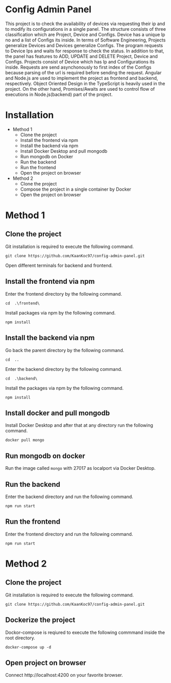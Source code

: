 # Config Admin Panel
 This project is to check the availability of devices via requesting their ip and to modify its configurations in a single panel.  The structure consists of three classification which are Project, Device and Configs. Device has a unique Ip no and a list of Configs its inside. 
 In terms of Software Engineering, Projects generalize Devices and Devices generalize Configs. The program requests to Device Ips and waits for response to check the status. In addition to that, the panel has features to ADD, UPDATE and DELETE Project, Device and Configs. Projects consist of Device
which has Ip and Configurations its inside. Requests are send asynchonously to first index of the Configs because parsing of the url is required before sending the request. 
 Angular and Node.js are used to implement the project as 
frontend and backend, respectively. Object Oriented Design in the TypeScript is heavily used in the project. On the other hand, Promises/Awaits are used to control flow of executions in Node.js(backend) part of the project.
# Installation
* Method 1
  * Clone the project
  * Install the frontend via npm
  * Install the backend via npm
  * Install Docker Desktop and pull mongodb
  * Run mongodb on Docker
  * Run the backend
  * Run the frontend
  * Open the project on browser
* Method 2
  * Clone the project
  * Compose the project in a single container by Docker
  * Open the project on browser
# Method 1
## Clone the project
Git installation is required to execute the following command.
```
git clone https://github.com/KaanKoc97/config-admin-panel.git
```
Open different terminals for backend and frontend.
## Install the frontend via npm
Enter the frontend directory by the following command.
```
cd  .\frontend\
```
Install packages via npm by the following command.
```
npm install
```
## Install the backend via npm
Go back the parent directory by the following command.
```
cd  ..
```
Enter the backend directory by the following command.
```
cd  .\backend\
```
Install the packages via npm by the following command.
```
npm install
```
## Install docker and pull mongodb
Install Docker Desktop and after that at any directory run the following command.
```
docker pull mongo
```
## Run mongodb on docker
Run the image called `mongo` with 27017 as localport via Docker Desktop.

## Run the backend
Enter the backend directory and run the following command.
```
npm run start
```
## Run the frontend
Enter the frontend directory and run the following command.
```
npm run start
```

# Method 2
## Clone the project
Git installation is required to execute the following command.
```
git clone https://github.com/KaanKoc97/config-admin-panel.git
```
## Dockerize the project
Dockor-compose is reqiured to execute the following commmand inside the root directory.
```
docker-compose up -d
```
## Open project on browser
Connect http://localhost:4200 on your favorite browser.
